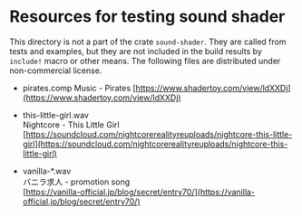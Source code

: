 # Resources for testing sound shader

This directory is not a part of the crate `sound-shader`.
They are called from tests and examples, but they are not included in the build results by `include!` macro or other means.
The following files are distributed under non-commercial license.

- pirates.comp
Music - Pirates
[https://www.shadertoy.com/view/ldXXDj](https://www.shadertoy.com/view/ldXXDj)

- this-little-girl.wav  
Nightcore - This Little Girl  
[https://soundcloud.com/nightcorerealityreuploads/nightcore-this-little-girl](https://soundcloud.com/nightcorerealityreuploads/nightcore-this-little-girl)

- vanilla-*.wav  
バニラ求人 - promotion song  
[https://vanilla-official.jp/blog/secret/entry70/](https://vanilla-official.jp/blog/secret/entry70/)
